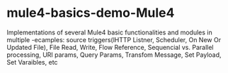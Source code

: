 # mule4-basics-demo-Mule4
Implementations of several Mule4 basic functionalities and modules in multiple -ecamples: source triggers(lHTTP Listner, Scheduler, On New Or Updated File), File Read, Write, Flow Reference,  Sequencial vs. Parallel processing, URI params, Query Params, Transfom Message, Set Payload, Set Varaibles, etc
